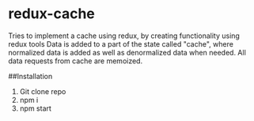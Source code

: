 # redux-cache
Tries to implement a cache using redux, by creating functionality using redux tools
Data is added to a part of the state called "cache", where normalized data is added as well as denormalized data when needed.
All data requests from cache are memoized.

##Installation
1. Git clone repo
2. npm i
3. npm start
